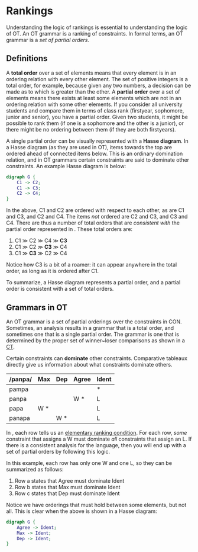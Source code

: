 # Rankings

Understanding the logic of rankings is essential to understanding the logic of OT. An OT grammar is a ranking of constraints. In formal terms, an OT grammar is a *set of partial orders*. 

## Definitions

A **total order** over a set of elements means that every element is in an ordering relation with every other element. The set of positive integers is a total order, for example, because given any two numbers, a decision can be made as to which is greater than the other. A **partial order** over a set of elements means there exists at least some elements which are not in an ordering relation with some other elements. If you consider all university students and compare them in terms of class rank (firstyear, sophomore, junior and senior), you have a partial order. Given two students, it might be possible to rank them (if one is a sophomore and the other is a junior), or there might be no ordering between them (if they are both firstyears). 

A single partial order can be visually represented with a **Hasse diagram**. In a Hasse diagram (as they are used in OT), items towards the top are ordered ahead of connected items below. This is an ordinary domination relation, and in OT grammars certain constraints are said to dominate other constraints. An example Hasse diagram is below:

<div class="fig" title="Example Hasse diagram">

```dot process example-hasse
digraph G {
    C1 -> C2;
    C1 -> C3;
    C2 -> C4;
}
```

</div>

In the above, C1 and C2 are ordered with respect to each other, as are C1 and C3, and C2 and C4. The items *not* ordered are C2 and C3, and C3 and C4. There are thus a number of total orders that are *consistent with* the partial order represented in <lref>. These total orders are:

1. C1 ≫ C2 ≫ C4 ≫ **C3**
2. C1 ≫ C2 ≫ **C3** ≫ C4
3. C1 ≫ **C3** ≫ C2 ≫ C4

Notice how C3 is a bit of a roamer: it can appear anywhere in the total order, as long as it is ordered after C1. 

To summarize, a Hasse diagram represents a partial order, and a partial order is consistent with a set of total orders. 

## Grammars in OT

An OT grammar is a set of partial orderings over the constraints in CON. Sometimes, an analysis results in a grammar that is a total order, and sometimes one that is a single partial order. The grammar is one that is determined by the proper set of winner~loser comparisons as shown in a [CT](tableaux.md). 

Certain constraints can **dominate** other constraints. Comparative tableaux directly give us information about what constraints dominate others.

<div class="ottab hy" title="Hybrid CT">

| /panpa/ | Max   | Dep    | Agree  | Ident |
| ------- | ----- | ------ | ------ | ----- |
| pampa   |       |        |        | \*    |
| panpa   |       |        | W   \* | L     |
| papa    | W  \* |        |        | L     |
| panapa  |       | W \*   |        | L     |

</div>

In <lref>, each row tells us an [elementary ranking condition](erc.md). For each row, *some* constraint that assigns a W must dominate *all* constraints that assign an L. If there is a consistent analysis for the language, then you will end up with a set of partial orders by following this logic.

In this example, each row has only one W and one L, so they can be summarized as follows:

1. Row a states that Agree must dominate Ident
2. Row b states that Max must dominate Ident
3. Row c states that Dep must dominate Ident

Notice we have orderings that must hold between some elements, but not all. This is clear when the above is shown in a Hasse diagram:

<div class="fig" title="Ranking for CT">

```dot process example-ct
digraph G {
    Agree -> Ident;
    Max -> Ident;
    Dep -> Ident;
}
```

</div>




